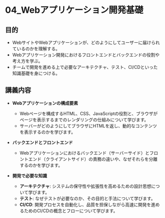 # 04_Webアプリケーション開発基礎

## 目的
- WebサイトやWebアプリケーションが、どのようにしてユーザーに届けられているのかを理解する。
- Webアプリケーション開発におけるフロントエンドとバックエンドの役割や考え方を学ぶ。
- チームで開発を進める上で必要なアーキテクチャ、テスト、CI/CDといった知識基礎を身につける。

## 講義内容
- **Webアプリケーションの構成要素**
    - Webページを構成するHTML、CSS、JavaScriptの役割と、ブラウザがページを表示するまでのレンダリングの仕組みについて学びます。
    - サーバーがどのようにしてブラウザにHTMLを返し、動的なコンテンツを表示するのかを学びます。

- **バックエンドとフロントエンド**
    - Webアプリケーションにおけるバックエンド（サーバーサイド）とフロントエンド（クライアントサイド）の責務の違いや、なぜそれらを分離するのかを学びます。

- **開発で必要な知識**
    - **アーキテクチャ**: システムの保守性や拡張性を高めるための設計思想について学びます。
    - **テスト**: なぜテストが必要なのか、その目的と手法について学びます。
    - **CI/CD**: 開発プロセスを自動化し、品質を担保しながら高速に開発を進めるためのCI/CDの概念とフローについて学びます。
